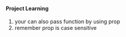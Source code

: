 #### Project Learning

1. your can also pass function by using prop
2. remember prop is case sensitive
